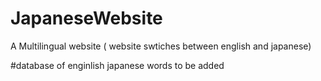 # JapaneseWebsite
A Multilingual website ( website swtiches between english and japanese)

#database of enginlish japanese words to be added
